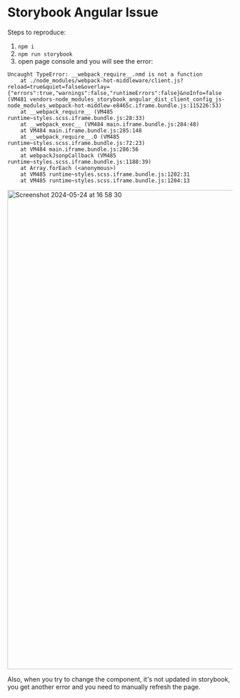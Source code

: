 # Storybook Angular Issue

Steps to reproduce:
1. `npm i`
2. `npm run storybook`
3. open page console and you will see the error:
```
Uncaught TypeError: __webpack_require__.nmd is not a function
    at ./node_modules/webpack-hot-middleware/client.js?reload=true&quiet=false&overlay={"errors":true,"warnings":false,"runtimeErrors":false}&noInfo=false (VM481 vendors-node_modules_storybook_angular_dist_client_config_js-node_modules_webpack-hot-middlew-e8465c.iframe.bundle.js:115226:53)
    at __webpack_require__ (VM485 runtime~styles.scss.iframe.bundle.js:28:33)
    at __webpack_exec__ (VM484 main.iframe.bundle.js:284:48)
    at VM484 main.iframe.bundle.js:285:148
    at __webpack_require__.O (VM485 runtime~styles.scss.iframe.bundle.js:72:23)
    at VM484 main.iframe.bundle.js:286:56
    at webpackJsonpCallback (VM485 runtime~styles.scss.iframe.bundle.js:1188:39)
    at Array.forEach (<anonymous>)
    at VM485 runtime~styles.scss.iframe.bundle.js:1202:31
    at VM485 runtime~styles.scss.iframe.bundle.js:1204:13
```
<img width="1073" alt="Screenshot 2024-05-24 at 16 58 30" src="https://github.com/playerx/storybook-angular-issue/assets/1698274/a0d232d3-1988-4c52-afb7-9a1de3967bc0">


Also, when you try to change the component, it's not updated in storybook, you get another error and you need to manually refresh the page.
